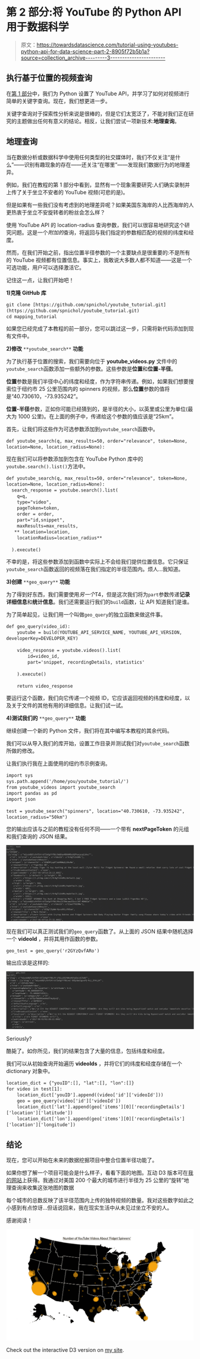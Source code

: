 # 第 2 部分:将 YouTube 的 Python API 用于数据科学

> 原文：<https://towardsdatascience.com/tutorial-using-youtubes-python-api-for-data-science-part-2-8905f72b5b1a?source=collection_archive---------3----------------------->

## 执行基于位置的视频查询

在[第 1 部分](https://medium.com/towards-data-science/tutorial-using-youtubes-annoying-data-api-in-python-part-1-9618beb0e7ea)中，我们为 Python 设置了 YouTube API，并学习了如何对视频进行简单的关键字查询。现在，我们想更进一步。

关键字查询对于探索性分析来说是很棒的，但是它们太宽泛了，不能对我们正在研究的主题做出任何有意义的结论。相反，让我们尝试一项新技术:**地理查询**。

## 地理查询

当在数据分析或数据科学中使用任何类型的社交媒体时，我们不仅关注“是什么”——识别有趣现象的存在——还关注“在哪里”——发现我们数据行为的地理差异。

例如，我们在教程的第 1 部分中看到，显然有一个现象需要研究:人们确实录制并上传了关于坐立不安者的 YouTube 视频(可悲的是)。

但是如果有一些我们没有考虑到的地理差异呢？如果美国东海岸的人比西海岸的人更热衷于坐立不安旋转者的粉丝会怎么样？

使用 YouTube API 的 location-radius 查询参数，我们可以很容易地研究这个研究问题。这是一个*附加的*查询，将返回与我们指定的参数相匹配的视频的纬度和经度。

然而，在我们开始之前，指出位置半径参数的一个主要缺点是很重要的:不是所有的 YouTube 视频都有位置信息。事实上，我敢说大多数人都不知道——这是一个可选功能，用户可以选择激活它。

记住这一点，让我们开始吧！

**1)克隆 GitHub 库**

```
git clone [https://github.com/spnichol/youtube_tutorial.git](https://github.com/spnichol/youtube_tutorial.git)
cd mapping_tutorial
```

如果您已经完成了本教程的前一部分，您可以跳过这一步，只需将新代码添加到现有文件中。

**2)修改** `**youtube_search**` **功能**

为了执行基于位置的搜索，我们需要向位于 **youtube_videos.py** 文件中的`youtube_search`函数添加一些额外的参数。这些参数是**位置**和**位置-半径**。

**位置**参数是我们半径中心的纬度和经度，作为字符串传递。例如，如果我们想要搜索位于纽约市 25 公里范围内的 spinners 的视频，那么**位置**参数的值将是“40.730610，-73.935242”。

**位置-半径**参数，正如你可能已经猜到的，是半径的大小，以英里或公里为单位(最大为 1000 公里)。在上面的例子中，传递给这个参数的值应该是“25km”。

首先，让我们将这些作为可选参数添加到`youtube_search`函数中。

```
def youtube_search(q, max_results=50, order="relevance", token=None, location=None, location_radius=None):
```

现在我们可以将参数添加到包含在 YouTube Python 库中的`youtube.search().list()`方法中。

```
def youtube_search(q, max_results=50, order="relevance", token=None, location=None, location_radius=None):
  search_response = youtube.search().list(
    q=q,
    type="video",
    pageToken=token,
    order = order,
    part="id,snippet",
    maxResults=max_results,
   ** location=location,
    locationRadius=location_radius**

  ).execute()
```

不幸的是，将这些参数添加到函数中实际上不会给我们提供位置信息。它只保证`youtube_search`函数返回的视频落在我们指定的半径范围内。烦人…我知道。

**3)创建** `**geo_query**` **功能**

为了得到好东西，我们需要使用*另一个*T4，但是这次我们将为`part`参数传递**记录详细信息**和**统计信息**。我们还需要运行我们的`build`函数，让 API 知道我们是谁。

为了简单起见，让我们用一个叫做`geo_query`的独立函数来做这件事。

```
def geo_query(video_id):
    youtube = build(YOUTUBE_API_SERVICE_NAME, YOUTUBE_API_VERSION, developerKey=DEVELOPER_KEY)

    video_response = youtube.videos().list(
        id=video_id,
        part='snippet, recordingDetails, statistics'

    ).execute()

    return video_response
```

要运行这个函数，我们向它传递一个视频 ID，它应该返回视频的纬度和经度，以及关于文件的其他有用的详细信息。让我们试一试。

**4)测试我们的** `**geo_query**` **功能**

继续创建一个新的 Python 文件，我们将在其中编写本教程的其余代码。

我们可以从导入我们的库开始，设置工作目录并测试我们对`youtube_search`函数所做的修改。

让我们执行我在上面使用的纽约市示例查询。

```
import sys
sys.path.append('/home/you/youtube_tutorial/')
from youtube_videos import youtube_search
import pandas as pd
import json

test = youtube_search("spinners", location="40.730610, -73.935242", location_radius="50km")
```

您的输出应该与之前的教程没有任何不同——一个带有 **nextPageToken** 的元组和我们查询的 JSON 结果。

![](img/c93c6afb0f5b95e18fee7d69f7c8e438.png)

现在我们可以真正测试我们的`geo_query`函数了。从上面的 JSON 结果中随机选择一个 **videoId** ，并将其用作函数的参数。

```
geo_test = geo_query('r2GYzQvfARo')
```

输出应该是这样的:

![](img/9d66ae8a10995b7f56c07e4651235aa0.png)

Seriously?

酷毙了。如你所见，我们的结果包含了大量的信息，包括纬度和经度。

我们可以从初始查询开始遍历 **videoIds** ，并将它们的纬度和经度存储在一个 dictionary 对象中。

```
location_dict = {"youID":[], "lat":[], "lon":[]}
for video in test[1]:
    location_dict['youID'].append((video['id']['videoId']))
    geo = geo_query(video['id']['videoId'])
    location_dict['lat'].append(geo['items'][0]['recordingDetails']['location']['latitude'])
    location_dict['lon'].append(geo['items'][0]['recordingDetails']['location']['longitude'])
```

## 结论

现在，您可以开始在未来的数据挖掘项目中整合位置半径功能了。

如果你想了解一个项目可能会是什么样子，看看下面的地图。互动 D3 版本可在[我的网站](http://www.spndev.com/youtube_tutorial_part2.html)上获得。我通过对美国 200 个最大的城市进行半径为 25 公里的“旋转”地理查询来收集这张地图的数据

每个城市的总数反映了该半径范围内上传的独特视频的数量。我对这些数字如此之小感到有点惊讶…但话说回来，我在现实生活中从未见过坐立不安的人。

感谢阅读！

![](img/5471d5321f9aa1f1f2cd118006c7a3be.png)

Check out the interactive D3 version on [my site](http://www.spndev.com/youtube_tutorial_part2.html).